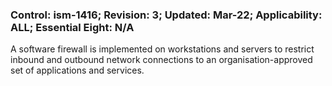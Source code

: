### Control: ism-1416; Revision: 3; Updated: Mar-22; Applicability: ALL; Essential Eight: N/A
<p>A software firewall is implemented on workstations and servers to restrict inbound and outbound network connections to an organisation-approved set of applications and services.</p>